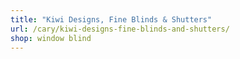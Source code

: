 ```yaml
---
title: "Kiwi Designs, Fine Blinds & Shutters"
url: /cary/kiwi-designs-fine-blinds-and-shutters/
shop: window blind
---
```

